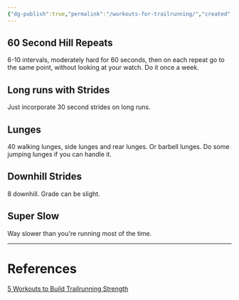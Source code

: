 ```yaml
---
{"dg-publish":true,"permalink":"/workouts-for-trailrunning/","created":"2022-08-06T07:58:04.000-04:00","updated":"2024-03-05T20:35:54.294-05:00"}
---
```


## 60 Second Hill Repeats
6-10 intervals, moderately hard for 60 seconds, then on each repeat go to the same point, without looking at your watch. Do it once a week.

## Long runs with Strides
Just incorporate 30 second strides on long runs.

## Lunges
40 walking lunges, side lunges and rear lunges. Or barbell lunges. Do some jumping lunges if you can handle it.

## Downhill Strides
8 downhill. Grade can be slight. 

## Super Slow
Way slower than you're running most of the time. 

--- 
# References
[5 Workouts to Build Trailrunning Strength](https://www.trailrunnermag.com/training/workouts-training/5-workouts-to-build-trail-race-ready-strength)